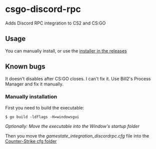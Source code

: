 # csgo-discord-rpc
Adds Discord RPC integration to CS2 and CS:GO

## Usage

You can manually install, or use the [installer in the releases](https://github.com/marcos-travasso/csgo-discord-rpc/releases/latest)

## Known bugs

It doesn't disables after CS:GO closes. I can't fix it. Use Bill2's Process Manager and fix it manually.

### Manually installation
First you need to build the executable:
```
$ go build -ldflags -H=windowsgui
```

*Optionally: Move the executable into the Window's startup folder*

Then you move the *gamestate_integration_discordrpc.cfg* file into the [Counter-Strike cfg folder](https://developer.valvesoftware.com/wiki/Counter-Strike:_Global_Offensive_Game_State_Integration#Locating_CS:GO_Install_Directory)
